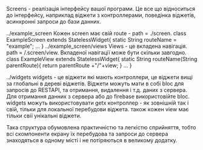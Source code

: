 Screens - реалізація інтерфейсу вашої програми. Це все що відноситься до інтерфейсу, наприклад віджети з контроллерами, поведінка віджетів,
асинхронні запроси до бази данних. 

../example_screen
Кожен screen має свій route - path = ./screen.
class ExampleScreen extends StatelessWidget{
   static String routeName = "example";
   ...
}
../example_screen/views
Views - це вкладена навігація. path = /.screen/view. Вкладеної навігації може бути скільки завгодно.
class ExampleView extends StatelessWidget{
   static String routeName(String parentRoute){
    return parentRoute +"/"+view;
   }
   ...
}

../widgets
widgets - це віджети які мають контроллери, це віджети вищі за глобальні в дереві віджетів. 
Віджети можуть мати в собі bloc для запросів до RESTAPI, та отримання, видалення і т.д. даних з сервера.
Для отримання данних з сервера або до firebase використовійте bloc.
widgets можуть використовувати getx контроллер - як зовнішній так і свій, тільки для локальної перебудови віджета.
також кожен view має тільки свії унікальні віджети.

Така структура обумовлена практичністю та легкістю сприйняття, тобто всі скомпоненти екрану їх перебудова та запроси до сервера
знаходяться в одному місті і не потіряються в великому додатку.
